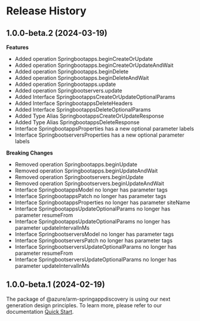 # Release History
    
## 1.0.0-beta.2 (2024-03-19)
    
**Features**

  - Added operation Springbootapps.beginCreateOrUpdate
  - Added operation Springbootapps.beginCreateOrUpdateAndWait
  - Added operation Springbootapps.beginDelete
  - Added operation Springbootapps.beginDeleteAndWait
  - Added operation Springbootapps.update
  - Added operation Springbootservers.update
  - Added Interface SpringbootappsCreateOrUpdateOptionalParams
  - Added Interface SpringbootappsDeleteHeaders
  - Added Interface SpringbootappsDeleteOptionalParams
  - Added Type Alias SpringbootappsCreateOrUpdateResponse
  - Added Type Alias SpringbootappsDeleteResponse
  - Interface SpringbootappsProperties has a new optional parameter labels
  - Interface SpringbootserversProperties has a new optional parameter labels

**Breaking Changes**

  - Removed operation Springbootapps.beginUpdate
  - Removed operation Springbootapps.beginUpdateAndWait
  - Removed operation Springbootservers.beginUpdate
  - Removed operation Springbootservers.beginUpdateAndWait
  - Interface SpringbootappsModel no longer has parameter tags
  - Interface SpringbootappsPatch no longer has parameter tags
  - Interface SpringbootappsProperties no longer has parameter siteName
  - Interface SpringbootappsUpdateOptionalParams no longer has parameter resumeFrom
  - Interface SpringbootappsUpdateOptionalParams no longer has parameter updateIntervalInMs
  - Interface SpringbootserversModel no longer has parameter tags
  - Interface SpringbootserversPatch no longer has parameter tags
  - Interface SpringbootserversUpdateOptionalParams no longer has parameter resumeFrom
  - Interface SpringbootserversUpdateOptionalParams no longer has parameter updateIntervalInMs
    
    
## 1.0.0-beta.1 (2024-02-19)

The package of @azure/arm-springappdiscovery is using our next generation design principles. To learn more, please refer to our documentation [Quick Start](https://aka.ms/azsdk/js/mgmt/quickstart).

